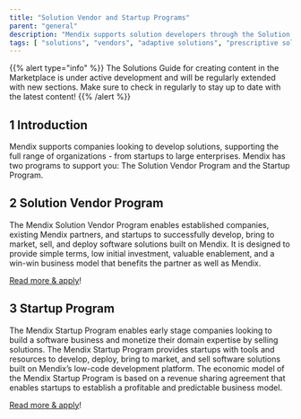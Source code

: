 ```yaml
---
title: "Solution Vendor and Startup Programs"
parent: "general"
description: "Mendix supports solution developers through the Solution Vendor and Startup Programs"
tags: [ "solutions", "vendors", "adaptive solutions", "prescriptive solutions" ]
---
```


{{% alert type="info" %}}
The Solutions Guide for creating content in the Marketplace is under active development and will be regularly extended with new sections. Make sure to check in regularly to stay up to date with the latest content!
{{% /alert %}}

## 1 Introduction

Mendix supports companies looking to develop solutions, supporting the full range of organizations - from startups to large enterprises. Mendix has two programs to support you: The Solution Vendor Program and the Startup Program.


## 2 Solution Vendor Program

The Mendix Solution Vendor Program enables established companies, existing Mendix partners, and startups to successfully develop, bring to market, sell, and deploy software solutions built on Mendix. It is designed to provide simple terms, low initial investment, valuable enablement, and a win-win business model that benefits the partner as well as Mendix.

[Read more & apply](https://www.mendix.com/marketplace-vendor-program/solutions/)!


## 3 Startup Program

The Mendix Startup Program enables early stage companies looking to build a software business and monetize their domain expertise by selling solutions. The Mendix Startup Program provides startups with tools and resources to develop, deploy, bring to market, and sell software solutions built on Mendix’s low-code development platform. The economic model of the Mendix Startup Program is based on a revenue sharing agreement that enables startups to establish a profitable and predictable business model.

[Read more & apply](https://www.mendix.com/startup-program/)!
